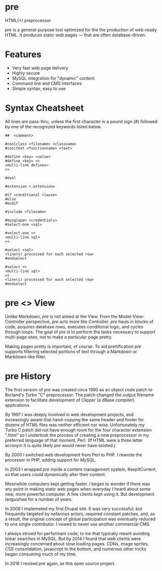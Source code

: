# pre
HTML(+) preprocessor

*pre* is a general-purpose tool optimized for the the production of web-ready HTML. It produces static web pages &mdash; that are often database-driven.

# Features
* Very fast web page delivery
* Highly secure
* MySQL integration for "dynamic" content
* Command line and CMS interfaces
* Simple syntax; easy to use

# Syntax Cheatsheet
All lines are pass-thru, unless the first character is a pound sign (#) followed by one of the recognized keywords listed below.
```
##  <comment>

#coolclass <filename> <classname>
#cooltext <functionname> <text>

#define <key> <value>
#define <key> <<
<multi-line defines>
>>

#eval

#extension <.extension>

#if <conditional clause>
#else
#endif

#include <filename>

#mysqlopen <credentials>
#select-one <sql>

#select-one >>
<multi-line sql>
<<

#select <sql>
<line(s) processed for each selected row>
#endselect

#select >>
<multi-line sql>
<<
<line(s) processed for each selected row>
#endselect
```

# pre <> View
Unlike Markdown, *pre* is not aimed at the View. From the Model-View-Controller perspective, *pre* acts more like Controller: *pre* hauls in blocks of code, acquires database rows, executes conditional logic, and cycles through loops. The goal of *pre* is to perform the tasks necessary to support multi-page sites, not to make a particular page pretty.

Making pages pretty is important, of course. To aid prettification *pre* supports filtering selected portions of text through a Markdown or Markdown-like filter.

# pre History

The first version of *pre* was created circa 1990 as an object code patch to Borland's Turbo "C" preprocessor. The patch changed the output filename extension to facilitate development of Clipper (a dBase compiler) applications.

By 1997 I was deeply involved in web development projects, and increasingly aware that hand-copying the same header and footer for dozens of HTML files was neither efficient nor wise. Unfortunately my Turbo C patch did not have enough room for the four character extension ".html" so I undertook the process of creating a new preprocessor in my preferred language of that moment, Perl. (If HTML were a three letter acronym it is quite likely *pre* would never have existed.)

By 2000 I switched web development from Perl to PHP. I rewrote the processor in PHP, adding support for MySQL.

In 2003 I wrapped *pre* inside a content management system, KeepItCurrent, so that users could dynamically alter their content.

Meanwhile computers kept getting faster. I began to wonder if there was any point in making static web pages when everyday I heard about some new, more powerful computer. A few clients kept using it. But development languished for a number of years.

In 2008 I implemeted my first Drupal site. It was very successful; but frequently targeted by nefarious actors, required constant patches, and, as a result, the original concept of global participation was eventually reduced to one single contributor. I vowed to never use another commercial CMS.

I always strived for performant code; to me that typically meant avoiding linear searches in MySQL. But by 2014 I found that web clients were increasingly concerned about slow loading pages. CDNs, image sprites, CSS consolidation, javascript to the bottom, and numerous other tricks began consuming much of my time.

In 2016 I revised *pre* again, as this open source project.
